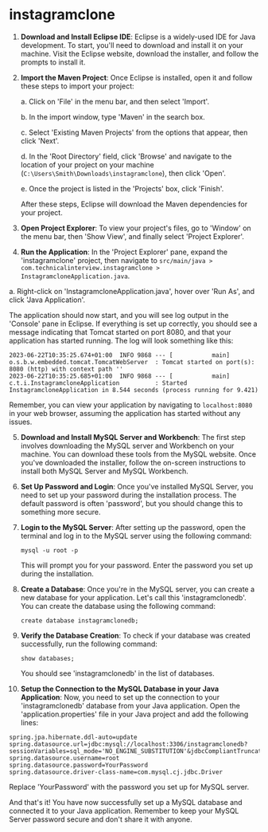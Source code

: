 # instagramclone

1. **Download and Install Eclipse IDE**: Eclipse is a widely-used IDE for Java development. To start, you'll need to download and install it on your machine. Visit the Eclipse website, download the installer, and follow the prompts to install it.

2. **Import the Maven Project**: Once Eclipse is installed, open it and follow these steps to import your project:

   a. Click on 'File' in the menu bar, and then select 'Import'.

   b. In the import window, type 'Maven' in the search box.

   c. Select 'Existing Maven Projects' from the options that appear, then click 'Next'.

   d. In the 'Root Directory' field, click 'Browse' and navigate to the location of your project on your machine (`C:\Users\Smith\Downloads\instagramclone`), then click 'Open'.

   e. Once the project is listed in the 'Projects' box, click 'Finish'.

   After these steps, Eclipse will download the Maven dependencies for your project.

3. **Open Project Explorer**: To view your project's files, go to 'Window' on the menu bar, then 'Show View', and finally select 'Project Explorer'.

4. **Run the Application**: In the 'Project Explorer' pane, expand the 'instagramclone' project, then navigate to `src/main/java > com.technicalinterview.instagramclone > InstagramcloneApplication.java`.

a. Right-click on 'InstagramcloneApplication.java', hover over 'Run As', and click 'Java Application'.

The application should now start, and you will see log output in the 'Console' pane in Eclipse. If everything is set up correctly, you should see a message indicating that Tomcat started on port 8080, and that your application has started running. The log will look something like this:

```
2023-06-22T10:35:25.674+01:00  INFO 9868 --- [           main] o.s.b.w.embedded.tomcat.TomcatWebServer  : Tomcat started on port(s): 8080 (http) with context path ''
2023-06-22T10:35:25.685+01:00  INFO 9868 --- [           main] c.t.i.InstagramcloneApplication          : Started InstagramcloneApplication in 8.544 seconds (process running for 9.421)
```

Remember, you can view your application by navigating to `localhost:8080` in your web browser, assuming the application has started without any issues.

5. **Download and Install MySQL Server and Workbench**: The first step involves downloading the MySQL server and Workbench on your machine. You can download these tools from the MySQL website. Once you've downloaded the installer, follow the on-screen instructions to install both MySQL Server and MySQL Workbench.

6. **Set Up Password and Login**: Once you've installed MySQL Server, you need to set up your password during the installation process. The default password is often 'password', but you should change this to something more secure.

7. **Login to the MySQL Server**: After setting up the password, open the terminal and log in to the MySQL server using the following command:

   ```
   mysql -u root -p
   ```

   This will prompt you for your password. Enter the password you set up during the installation.

8. **Create a Database**: Once you're in the MySQL server, you can create a new database for your application. Let's call this 'instagramclonedb'. You can create the database using the following command:

   ```
   create database instagramclonedb;
   ```

9. **Verify the Database Creation**: To check if your database was created successfully, run the following command:

   ```
   show databases;
   ```

   You should see 'instagramclonedb' in the list of databases.

10. **Setup the Connection to the MySQL Database in your Java Application**: Now, you need to set up the connection to your 'instagramclonedb' database from your Java application. Open the 'application.properties' file in your Java project and add the following lines:

```
spring.jpa.hibernate.ddl-auto=update
spring.datasource.url=jdbc:mysql://localhost:3306/instagramclonedb?sessionVariables=sql_mode='NO_ENGINE_SUBSTITUTION'&jdbcCompliantTruncation=false
spring.datasource.username=root
spring.datasource.password=YourPassword
spring.datasource.driver-class-name=com.mysql.cj.jdbc.Driver
```

Replace 'YourPassword' with the password you set up for MySQL server.

And that's it! You have now successfully set up a MySQL database and connected it to your Java application. Remember to keep your MySQL Server password secure and don't share it with anyone.

